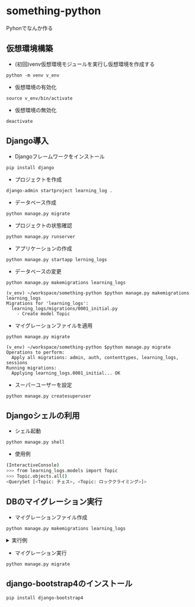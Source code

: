 # something-python
Pyhonでなんか作る

## 仮想環境構築

- (初回)venv仮想環境モジュールを実行し仮想環境を作成する

`python -m venv v_env`

- 仮想環境の有効化

`source v_env/bin/activate`

- 仮想環境の無効化

`deactivate`

## Django導入

- Djangoフレームワークをインストール

`pip install django`

- プロジェクトを作成

`django-admin startproject learning_log .`

- データベース作成

`python manage.py migrate`

- プロジェクトの状態確認

`python manage.py runserver`

- アプリケーションの作成

`python manage.py startapp lerning_logs`

- データベースの変更

`python manage.py makemigrations learning_logs`

```
(v_env) ~/workspace/something-python $python manage.py makemigrations learning_logs 
Migrations for 'learning_logs':
  learning_logs/migrations/0001_initial.py
    - Create model Topic
```


- マイグレーションファイルを適用

`python manage.py migrate`

```
(v_env) ~/workspace/something-python $python manage.py migrate
Operations to perform:
  Apply all migrations: admin, auth, contenttypes, learning_logs, sessions
Running migrations:
  Applying learning_logs.0001_initial... OK
```

- スーパーユーザーを設定

`python manage.py createsuperuser`


## Djangoシェルの利用

- シェル起動

`python manage.py shell`

 - 使用例

 ```sh
 (InteractiveConsole)
>>> from learning_logs.models import Topic
>>> Topic.objects.all()
<QuerySet [<Topic: チェス>, <Topic: ロッククライミング>]>
 ```

 ## DBのマイグレーション実行

 - マイグレーションファイル作成

 `python manage.py makemigrations learning_logs`

<details><summary>実行例</summary>
<pre>
(v_env) ~/workspace/something-python $python manage.py makemigrations learning_logs
It is impossible to add a non-nullable field 'owner' to topic without specifying a default. This is because the database needs something to populate existing rows.
Please select a fix:
 1) Provide a one-off default now (will be set on all existing rows with a null value for this column)
 2) Quit and manually define a default value in models.py.
Select an option: 1
Please enter the default value as valid Python.
The datetime and django.utils.timezone modules are available, so it is possible to provide e.g. timezone.now as a value.
Type 'exit' to exit this prompt
>>> 1
Migrations for 'learning_logs':
  learning_logs/migrations/0003_topic_owner.py
    - Add field owner to topic
</pre>
</details>

- マイグレーション実行

`python manage.py migrate`

## django-bootstrap4のインストール

`pip install django-bootstrap4 `